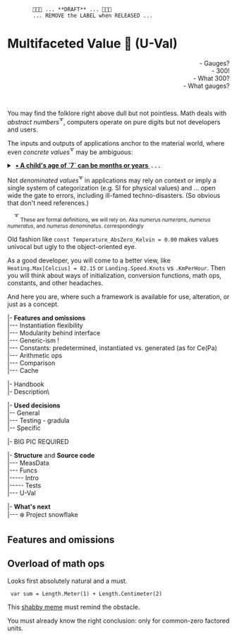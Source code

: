             🚧🚧🚧 ... **DRAFT** ... 🚧🚧🚧
            ... REMOVE the LABEL when RELEASED ...
# Multifaceted Value :diamond_shape_with_a_dot_inside: (**U-Val**)

<div dir="rtl">?Gauges&nbsp;-</div>
<div dir="rtl">!300&nbsp;-</div>
<div dir="rtl">?What 300&nbsp;-</div>
<div dir="rtl">?What gauges&nbsp;-</div>
<p>&nbsp;</p>

 You may find the folklore right above dull but not pointless. Math deals with _abstract numbers_<sup>➰</sup>, computers operate on pure digits but not developers and users.  
 
 The inputs and outputs of applications anchor to the material world, where even _concrete values_<sup>➰</sup> may be ambiguous: 

<details>
<summary>&nbsp;<ins><b>▪️ A child's age of `7` can be months or years&nbsp;</ins> .&nbsp;.&nbsp;.</b></summary>
            
- An altitude on EU domestic flights is measured in feet while variometers may show metres.
- Temperature of `36.6` looks native in _Kelvin_ for liquid gases and in _Celsius_ - for medicine.
- A close approach to Mars equals `33'900'000` miles but seems credible in kilometers and nmi.
- `Jack` can be family, given (not only on birth), and branded name.
- `$1'000` or `1'000€` has temporal purchase ability, different for essential goods, 1GB of DRAM, and gold ounce
&nbsp;&nbsp;&nbsp;&nbsp;**. . .** <ins><b>&nbsp;&nbsp;&nbsp;&nbsp;&nbsp;&nbsp;&nbsp;&nbsp;&nbsp;&nbsp;&nbsp;&nbsp;&nbsp;&nbsp;&nbsp;&nbsp;&nbsp;&nbsp;&nbsp;&nbsp;&nbsp;&nbsp;&nbsp;&nbsp;&nbsp;&nbsp;&nbsp;&nbsp;&nbsp;&nbsp;&nbsp;&nbsp;&nbsp;&nbsp;&nbsp;&nbsp;&nbsp;&nbsp;&nbsp;&nbsp;&nbsp;&nbsp;&nbsp;&nbsp;&nbsp;&nbsp;&nbsp;&nbsp;&nbsp;&nbsp;&nbsp;&nbsp;&nbsp;&nbsp;&nbsp;&nbsp;&nbsp;&nbsp;&nbsp;&nbsp;&nbsp;&nbsp;&nbsp;&nbsp;&nbsp;&nbsp;&nbsp;&nbsp;&nbsp;&nbsp;&nbsp;&nbsp;&nbsp;&nbsp;&nbsp;&nbsp;&nbsp;</b></ins> 
</details>

Not _denominated values_<sup>➰</sup> in applications may rely on context or imply a single system of categorization (e.g. SI for physical values) and ... open wide the gate to errors, including ill-famed techno-disasters. (So obvious that don't need references.)

&nbsp;&nbsp;&nbsp;&nbsp;<sup>➰</sup> <sub>These are formal definitions, we will rely on. Aka _numerus numerans_, _numerus numeratus_, and _numerus denominatus_. correspondingly</sub>

 Old fashion like `const Temperature_AbsZero_Kelvin = 0.00` makes values univocal but ugly to the object-oriented eye.
 
 As a good developer, you will come to a better view, like `Heating.Max[Celcius] = 82.15` or `Landing.Speed.Knots` vs `.KmPerHour`. Then you will think about ways of initialization, conversion functions, math ops, constants, and other headaches. 

 And here you are, where such a framework is available for use, alteration, or just as a concept.

|- **Features and omissions**\
|--- Instantiation flexibility\
|--- Modularity behind interface\
|--- Generic-ism !\
|--- Constants: predetermined, instantiated vs. generated (as for Ce(Pa)\
|--- Arithmetic ops\
|--- Comparison\
|--- Cache

|- Handbook\
|- Description\

|- **Used decisions**\
|-- General\
|--- Testing - gradula\
|-- Specific

|- BIG PIC REQUIRED

|- **Structure** and **Source code**\
|--- MeasData\
|--- Funcs\
|----- Intro\
|----- Tests\
|--- U-Val

|- **What's next**\
|--- ❄️ Project snowflake

## Features and omissions

## Overload of math ops

Looks first absolutely natural and a must.

``` var sum = Length.Meter(1) + Length.Centimeter(2)```

This [shabby meme](https://github.com/Kyriosity/read-write/blob/main/readme%2B/pencraft/readme%2B/_rsc/_img/memes/CalmDown_0Cplus0Cis64F.jpg) must remind the obstacle. 
 
You must already know the right conclusion: only for common-zero factored units.


